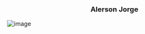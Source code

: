 <h3 align="center">Alerson Jorge</h3>

![image](https://img.shields.io/badge/Instagram-E4405F?style=for-the-badge&logo=instagram&logoColor=white)
